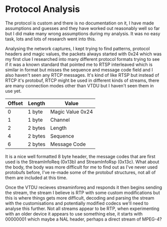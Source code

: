 # Protocol Analysis

The protocol is custom and there is no documentation on it, I have made assumptions and guesses and they have worked out reasonably well so far but I did make many wrong assumptions during my analysis. It was no easy task, lots and lots of research went into this.

Analysing the network captures, I kept trying to find patterns, protocol headers and magic values, the packets always started with 0x24 which was my first clue I researched into many different protocol formats trying to see if it was a known standard that pointed me to RTSP interleaved which is similar in format but misses the sequence and message code field and I also haven't seen any RTCP messages. It's kind of like RTSP but instead of RTCP it's protobuf, RTCP might be used in different kinds of streams, there are many connection modes other than VTDU but I haven't seen them in use yet.


| Offset | Length  | Value            |
| ------ | ------- | ---------------- |
| 0      | 1 byte  | Magic Value 0x24 |
| 1      | 1 byte  | Channel          |
| 2      | 2 bytes | Length           |
| 4      | 2 bytes | Sequence         |
| 6      | 2 bytes | Message Code     |

It is a nice well formatted 8 byte header, the message codes that are first used is the StreamInfoReq (0x13b) and StreamInfoRsp (0x13c). What about the body, the body was more difficult for me to find out as I've never used protobufs before, I've re-made some of the protobuf structures, not all of them are included at this time.

Once the VTDU recieves streaminforeq and responds it then begins sending the stream, the stream I believe is RTP with some custom modifications but this is where things gets more difficult, decoding and parsing the stream with the customisations and potentially modified codecs we'll need to analyse this further. Not all streams appear to be RTP, when experimenting with an older device it appears to use something else, it starts with 00000001 which maybe a NAL header, perhaps a direct stream of MPEG-4?
